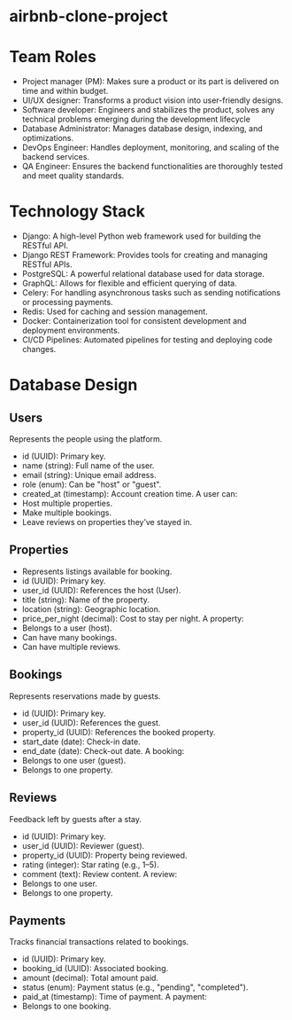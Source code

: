 # airbnb-clone-project
# Team Roles
- Project manager (PM): Makes sure a product or its part is delivered on time and within budget.
- UI/UX designer: Transforms a product vision into user-friendly designs.
- Software developer: Engineers and stabilizes the product, solves any technical problems emerging during the development lifecycle
- Database Administrator: Manages database design, indexing, and optimizations.
- DevOps Engineer: Handles deployment, monitoring, and scaling of the backend services.
- QA Engineer: Ensures the backend functionalities are thoroughly tested and meet quality standards.
# Technology Stack
- Django: A high-level Python web framework used for building the RESTful API.
- Django REST Framework: Provides tools for creating and managing RESTful APIs.
- PostgreSQL: A powerful relational database used for data storage.
- GraphQL: Allows for flexible and efficient querying of data.
- Celery: For handling asynchronous tasks such as sending notifications or processing payments.
- Redis: Used for caching and session management.
- Docker: Containerization tool for consistent development and deployment environments.
- CI/CD Pipelines: Automated pipelines for testing and deploying code changes.
# Database Design
## Users
Represents the people using the platform.
- id (UUID): Primary key.
- name (string): Full name of the user.
- email (string): Unique email address.
- role (enum): Can be "host" or "guest".
- created_at (timestamp): Account creation time.
A user can:
- Host multiple properties.
- Make multiple bookings.
- Leave reviews on properties they’ve stayed in.
## Properties
- Represents listings available for booking.
- id (UUID): Primary key.
- user_id (UUID): References the host (User).
- title (string): Name of the property.
- location (string): Geographic location.
- price_per_night (decimal): Cost to stay per night.
A property:
- Belongs to a user (host).
- Can have many bookings.
- Can have multiple reviews.
## Bookings
Represents reservations made by guests.
- id (UUID): Primary key.
- user_id (UUID): References the guest.
- property_id (UUID): References the booked property.
- start_date (date): Check-in date.
- end_date (date): Check-out date.
A booking:
- Belongs to one user (guest).
- Belongs to one property.
## Reviews
Feedback left by guests after a stay.
- id (UUID): Primary key.
- user_id (UUID): Reviewer (guest).
- property_id (UUID): Property being reviewed.
- rating (integer): Star rating (e.g., 1–5).
- comment (text): Review content.
A review:
- Belongs to one user.
- Belongs to one property.
## Payments
Tracks financial transactions related to bookings.
- id (UUID): Primary key.
- booking_id (UUID): Associated booking.
- amount (decimal): Total amount paid.
- status (enum): Payment status (e.g., "pending", "completed").
- paid_at (timestamp): Time of payment.
A payment:
- Belongs to one booking.
